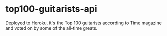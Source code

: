 # top100-guitarists-api
Deployed to Heroku, it's the Top 100 guitarists according to Time magazine and voted on by some of the all-time greats.
